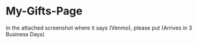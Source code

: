 # My-Gifts-Page
In the attached screenshot where it says (Venmo), please put (Arrives in 3 Business Days) 


